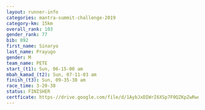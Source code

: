 ```yaml
---
layout: runner-info 
categories: mantra-summit-challenge-2019 
category-km: 15km 
overall_rank: 103
gender_rank: 77
bib: 892
first_name: Sinaryo
last_name: Prayugo
gender: M
team_name: PETE
start_(t1): Sun, 06-15-00 am
mbah_kamad_(t2): Sun, 07-11-03 am
finish_(t3): Sun, 09-35-38 am
race_time: 3-20-38
status: FINISHER
certficate: https-//drive.google.com/file/d/1AybJxDIWrI6XSp7F0QZKpZwRwomiRYkC/view?usp=sharing
---
```

